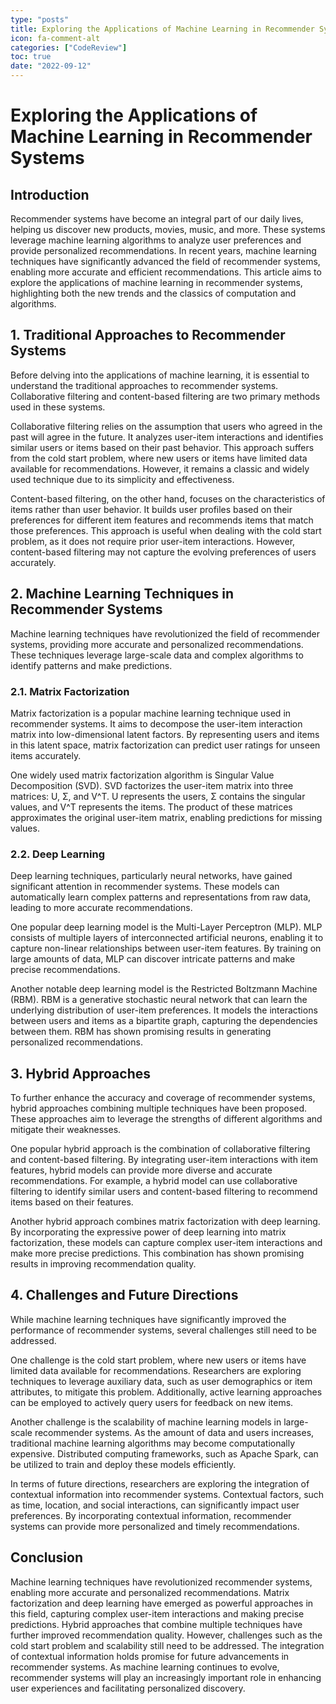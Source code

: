 ```yaml
---
type: "posts"
title: Exploring the Applications of Machine Learning in Recommender Systems
icon: fa-comment-alt
categories: ["CodeReview"]
toc: true
date: "2022-09-12"
---
```




# Exploring the Applications of Machine Learning in Recommender Systems

## Introduction

Recommender systems have become an integral part of our daily lives, helping us discover new products, movies, music, and more. These systems leverage machine learning algorithms to analyze user preferences and provide personalized recommendations. In recent years, machine learning techniques have significantly advanced the field of recommender systems, enabling more accurate and efficient recommendations. This article aims to explore the applications of machine learning in recommender systems, highlighting both the new trends and the classics of computation and algorithms.

## 1. Traditional Approaches to Recommender Systems

Before delving into the applications of machine learning, it is essential to understand the traditional approaches to recommender systems. Collaborative filtering and content-based filtering are two primary methods used in these systems.

Collaborative filtering relies on the assumption that users who agreed in the past will agree in the future. It analyzes user-item interactions and identifies similar users or items based on their past behavior. This approach suffers from the cold start problem, where new users or items have limited data available for recommendations. However, it remains a classic and widely used technique due to its simplicity and effectiveness.

Content-based filtering, on the other hand, focuses on the characteristics of items rather than user behavior. It builds user profiles based on their preferences for different item features and recommends items that match those preferences. This approach is useful when dealing with the cold start problem, as it does not require prior user-item interactions. However, content-based filtering may not capture the evolving preferences of users accurately.

## 2. Machine Learning Techniques in Recommender Systems

Machine learning techniques have revolutionized the field of recommender systems, providing more accurate and personalized recommendations. These techniques leverage large-scale data and complex algorithms to identify patterns and make predictions.

### 2.1. Matrix Factorization

Matrix factorization is a popular machine learning technique used in recommender systems. It aims to decompose the user-item interaction matrix into low-dimensional latent factors. By representing users and items in this latent space, matrix factorization can predict user ratings for unseen items accurately.

One widely used matrix factorization algorithm is Singular Value Decomposition (SVD). SVD factorizes the user-item matrix into three matrices: U, Σ, and V^T. U represents the users, Σ contains the singular values, and V^T represents the items. The product of these matrices approximates the original user-item matrix, enabling predictions for missing values.

### 2.2. Deep Learning

Deep learning techniques, particularly neural networks, have gained significant attention in recommender systems. These models can automatically learn complex patterns and representations from raw data, leading to more accurate recommendations.

One popular deep learning model is the Multi-Layer Perceptron (MLP). MLP consists of multiple layers of interconnected artificial neurons, enabling it to capture non-linear relationships between user-item features. By training on large amounts of data, MLP can discover intricate patterns and make precise recommendations.

Another notable deep learning model is the Restricted Boltzmann Machine (RBM). RBM is a generative stochastic neural network that can learn the underlying distribution of user-item preferences. It models the interactions between users and items as a bipartite graph, capturing the dependencies between them. RBM has shown promising results in generating personalized recommendations.

## 3. Hybrid Approaches

To further enhance the accuracy and coverage of recommender systems, hybrid approaches combining multiple techniques have been proposed. These approaches aim to leverage the strengths of different algorithms and mitigate their weaknesses.

One popular hybrid approach is the combination of collaborative filtering and content-based filtering. By integrating user-item interactions with item features, hybrid models can provide more diverse and accurate recommendations. For example, a hybrid model can use collaborative filtering to identify similar users and content-based filtering to recommend items based on their features.

Another hybrid approach combines matrix factorization with deep learning. By incorporating the expressive power of deep learning into matrix factorization, these models can capture complex user-item interactions and make more precise predictions. This combination has shown promising results in improving recommendation quality.

## 4. Challenges and Future Directions

While machine learning techniques have significantly improved the performance of recommender systems, several challenges still need to be addressed.

One challenge is the cold start problem, where new users or items have limited data available for recommendations. Researchers are exploring techniques to leverage auxiliary data, such as user demographics or item attributes, to mitigate this problem. Additionally, active learning approaches can be employed to actively query users for feedback on new items.

Another challenge is the scalability of machine learning models in large-scale recommender systems. As the amount of data and users increases, traditional machine learning algorithms may become computationally expensive. Distributed computing frameworks, such as Apache Spark, can be utilized to train and deploy these models efficiently.

In terms of future directions, researchers are exploring the integration of contextual information into recommender systems. Contextual factors, such as time, location, and social interactions, can significantly impact user preferences. By incorporating contextual information, recommender systems can provide more personalized and timely recommendations.

## Conclusion

Machine learning techniques have revolutionized recommender systems, enabling more accurate and personalized recommendations. Matrix factorization and deep learning have emerged as powerful approaches in this field, capturing complex user-item interactions and making precise predictions. Hybrid approaches that combine multiple techniques have further improved recommendation quality. However, challenges such as the cold start problem and scalability still need to be addressed. The integration of contextual information holds promise for future advancements in recommender systems. As machine learning continues to evolve, recommender systems will play an increasingly important role in enhancing user experiences and facilitating personalized discovery.